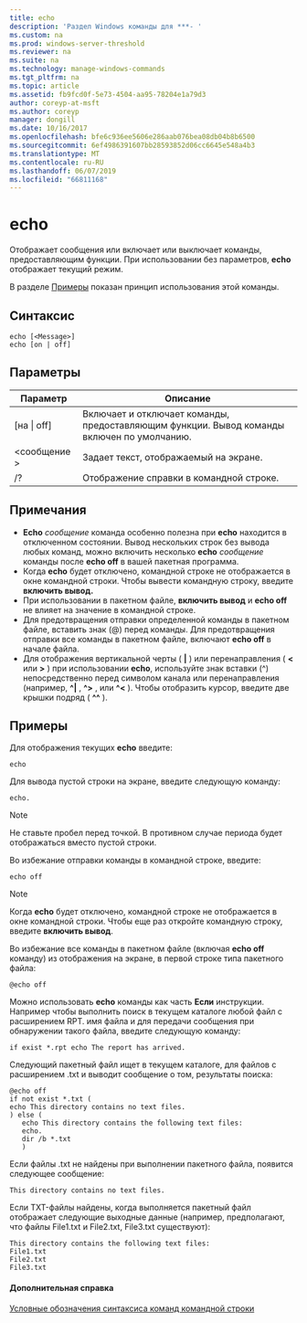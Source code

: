 ```yaml
---
title: echo
description: 'Раздел Windows команды для ***- '
ms.custom: na
ms.prod: windows-server-threshold
ms.reviewer: na
ms.suite: na
ms.technology: manage-windows-commands
ms.tgt_pltfrm: na
ms.topic: article
ms.assetid: fb9fcd0f-5e73-4504-aa95-78204e1a79d3
author: coreyp-at-msft
ms.author: coreyp
manager: dongill
ms.date: 10/16/2017
ms.openlocfilehash: bfe6c936ee5606e286aab076bea08db04b8b6500
ms.sourcegitcommit: 6ef4986391607bb28593852d06cc6645e548a4b3
ms.translationtype: MT
ms.contentlocale: ru-RU
ms.lasthandoff: 06/07/2019
ms.locfileid: "66811168"
---
```

# <a name="echo"></a>echo



Отображает сообщения или включает или выключает команды, предоставляющим функции. При использовании без параметров, **echo** отображает текущий режим.

В разделе [Примеры](#examples) показан принцип использования этой команды.

## <a name="syntax"></a>Синтаксис

```
echo [<Message>]
echo [on | off]
```

## <a name="parameters"></a>Параметры

|Параметр|Описание|
|---------|-----------|
|[на \| off]|Включает и отключает команды, предоставляющим функции. Вывод команды включен по умолчанию.|
|\<сообщение >|Задает текст, отображаемый на экране.|
|/?|Отображение справки в командной строке.|

## <a name="remarks"></a>Примечания

-   **Echo** *сообщение* команда особенно полезна при **echo** находится в отключенном состоянии. Вывод нескольких строк без вывода любых команд, можно включить несколько **echo** *сообщение* команды после **echo off** в вашей пакетная программа.
-   Когда **echo** будет отключено, командной строке не отображается в окне командной строки. Чтобы вывести командную строку, введите **включить вывод.**
-   При использовании в пакетном файле, **включить вывод** и **echo off** не влияет на значение в командной строке.
-   Для предотвращения отправки определенной команды в пакетном файле, вставить знак (@) перед команды. Для предотвращения отправки все команды в пакетном файле, включают **echo off** в начале файла.
-   Для отображения вертикальной черты ( **|** ) или перенаправления ( **<** или **>** ) при использовании **echo**, используйте знак вставки (^) непосредственно перед символом канала или перенаправления (например, **^|** , **^>** , или **^<** ). Чтобы отобразить курсор, введите две крышки подряд ( **^^** ).

## <a name="examples"></a>Примеры

Для отображения текущих **echo** введите:

```
echo
```

Для вывода пустой строки на экране, введите следующую команду:

```
echo.
```

> [!NOTE]
> Не ставьте пробел перед точкой. В противном случае периода будет отображаться вместо пустой строки.

Во избежание отправки команды в командной строке, введите:

```
echo off 
```

> [!NOTE]
> Когда **echo** будет отключено, командной строке не отображается в окне командной строки. Чтобы еще раз откройте командную строку, введите **включить вывод**.

Во избежание все команды в пакетном файле (включая **echo off** команду) из отображения на экране, в первой строке типа пакетного файла:

```
@echo off
```

Можно использовать **echo** команды как часть **Если** инструкции. Например чтобы выполнить поиск в текущем каталоге любой файл с расширением RPT. имя файла и для передачи сообщения при обнаружении такого файла, введите следующую команду:

```
if exist *.rpt echo The report has arrived.
```

Следующий пакетный файл ищет в текущем каталоге, для файлов с расширением .txt и выводит сообщение о том, результаты поиска:

```
@echo off
if not exist *.txt (
echo This directory contains no text files.
) else (
   echo This directory contains the following text files:
   echo.
   dir /b *.txt
   )
```

Если файлы .txt не найдены при выполнении пакетного файла, появится следующее сообщение:

```
This directory contains no text files.
```

Если TXT-файлы найдены, когда выполняется пакетный файл отображает следующие выходные данные (например, предполагают, что файлы File1.txt и File2.txt, File3.txt существуют):

```
This directory contains the following text files:
File1.txt
File2.txt
File3.txt
```

#### <a name="additional-references"></a>Дополнительная справка

[Условные обозначения синтаксиса команд командной строки](command-line-syntax-key.md)

